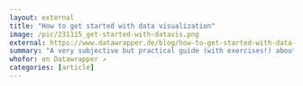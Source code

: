```yaml
---
layout: external
title: "How to get started with data visualization"
image: /pic/231115_get-started-with-datavis.png
external: https://www.datawrapper.de/blog/how-to-get-started-with-data-visualization
summary: "A very subjective but practical guide (with exercises!) about what to do when you want to get into data vis."
whofor: on Datawrapper ↗
categories: [article]
---
```

